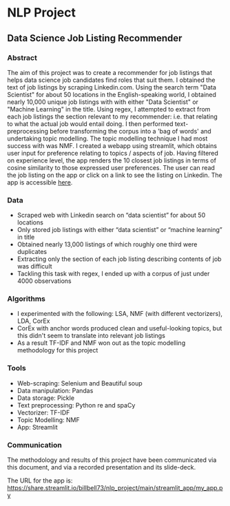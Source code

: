 # NLP Project

## Data Science Job Listing Recommender

### Abstract
The aim of this project was to create a recommender for job listings that helps data science job candidates find roles that suit them. I obtained the text of job listings by scraping Linkedin.com. Using the search term "Data Scientist" for about 50 locations in the English-speaking world, I obtained nearly 10,000 unique job listings with with either "Data Scientist" or "Machine Learning" in the title. Using regex, I attempted to extract from each job listings the section relevant to my recommender: i.e. that relating to what the actual job would entail doing. I then performed text-preprocessing before transforming the corpus into a 'bag of words' and undertaking topic modelling. The topic modelling technique I had most success with was NMF. I created a webapp using streamlit, which obtains user input for preference relating to topics / aspects of job. Having filtered on experience level, the app renders the 10 closest job listings in terms of cosine similarity to those expressed user preferences. The user can read the job listing on the app or click on a link to see the listing on Linkedin. The app is accessible [here](https://share.streamlit.io/billbell73/nlp_project/main/streamlit_app/my_app.py).

### Data
* Scraped web with Linkedin search on “data scientist” for about 50 locations
* Only stored job listings with either “data scientist” or “machine learning” in title
* Obtained nearly 13,000 listings of which roughly one third were duplicates 
* Extracting only the section of each job listing describing contents of job was difficult
* Tackling this task with regex, I ended up with a corpus of just under 4000 observations

### Algorithms
* I experimented with the following: LSA, NMF (with different vectorizers), LDA, CorEx
* CorEx with anchor words produced clean and useful-looking topics, but this didn't seem to translate into relevant job listings
* As a result TF-IDF and NMF won out as the topic modelling methodology for this project

### Tools

* Web-scraping: Selenium and Beautiful soup
* Data manipulation: Pandas
* Data storage: Pickle
* Text preprocessing: Python re and spaCy
* Vectorizer: TF-IDF
* Topic Modelling: NMF 
* App: Streamlit

### Communication
The methodology and results of this project have been communicated via this document, and via a recorded presentation and its slide-deck.

The URL for the app is: https://share.streamlit.io/billbell73/nlp_project/main/streamlit_app/my_app.py
